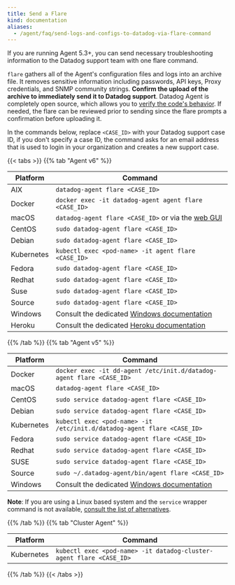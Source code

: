 ```yaml
---
title: Send a Flare
kind: documentation
aliases:
  - /agent/faq/send-logs-and-configs-to-datadog-via-flare-command
---
```


If you are running Agent 5.3+, you can send necessary troubleshooting information to the Datadog support team with one flare command.

`flare` gathers all of the Agent's configuration files and logs into an archive file. It removes sensitive information including passwords, API keys, Proxy credentials, and SNMP community strings.
**Confirm the upload of the archive to immediately send it to Datadog support**.
Datadog Agent is completely open source, which allows you to [verify the code's behavior][1]. If needed, the flare can be reviewed prior to sending since the flare prompts a confirmation before uploading it.

In the commands below, replace `<CASE_ID>` with your Datadog support case ID, if you don't specify a case ID, the command asks for an email address that is used to login in your organization and creates a new support case.

{{< tabs >}}
{{% tab "Agent v6" %}}

| Platform     | Command                                                 |
| ------------ | ------------------------------------------------------- |
| AIX          | `datadog-agent flare <CASE_ID>`                         |
| Docker       | `docker exec -it datadog-agent agent flare <CASE_ID>`   |
| macOS        | `datadog-agent flare <CASE_ID>` or via the [web GUI][1] |
| CentOS       | `sudo datadog-agent flare <CASE_ID>`                    |
| Debian       | `sudo datadog-agent flare <CASE_ID>`                    |
| Kubernetes   | `kubectl exec <pod-name> -it agent flare <CASE_ID>`     |
| Fedora       | `sudo datadog-agent flare <CASE_ID>`                    |
| Redhat       | `sudo datadog-agent flare <CASE_ID>`                    |
| Suse         | `sudo datadog-agent flare <CASE_ID>`                    |
| Source       | `sudo datadog-agent flare <CASE_ID>`                    |
| Windows      | Consult the dedicated [Windows documentation][2]        |
| Heroku       | Consult the dedicated [Heroku documentation][3]         |


[1]: /agent/#using-the-gui
[2]: /agent/basic_agent_usage/windows/#agent-v6
[3]: https://docs.datadoghq.com/agent/faq/heroku-troubleshooting/#send-a-flare
{{% /tab %}}
{{% tab "Agent v5" %}}

| Platform     | Command                                                                   |
| ------------ | ------------------------------------------------------------------------- |
| Docker       | `docker exec -it dd-agent /etc/init.d/datadog-agent flare <CASE_ID>`      |
| macOS        | `datadog-agent flare <CASE_ID>`                                           |
| CentOS       | `sudo service datadog-agent flare <CASE_ID>`                              |
| Debian       | `sudo service datadog-agent flare <CASE_ID>`                              |
| Kubernetes   | `kubectl exec <pod-name> -it /etc/init.d/datadog-agent flare <CASE_ID>`   |
| Fedora       | `sudo service datadog-agent flare <CASE_ID>`                              |
| Redhat       | `sudo service datadog-agent flare <CASE_ID>`                              |
| SUSE         | `sudo service datadog-agent flare <CASE_ID>`                              |
| Source       | `sudo ~/.datadog-agent/bin/agent flare <CASE_ID>`                         |
| Windows      | Consult the dedicated [Windows documentation][1]                          |


**Note**: If you are using a Linux based system and the `service` wrapper command is not available, [consult the list of alternatives][2].


[1]: /agent/basic_agent_usage/windows/#agent-v5
[2]: https://github.com/DataDog/datadog-agent/blob/master/docs/agent/changes.md#service-lifecycle-commands
{{% /tab %}}
{{% tab "Cluster Agent" %}}

| Platform   | Command                                                             |
|------------|---------------------------------------------------------------------|
| Kubernetes | `kubectl exec <pod-name> -it datadog-cluster-agent flare <CASE_ID>` |

{{% /tab %}}
{{< /tabs >}}

[1]: https://github.com/DataDog/dd-agent/blob/master/utils/flare.py
